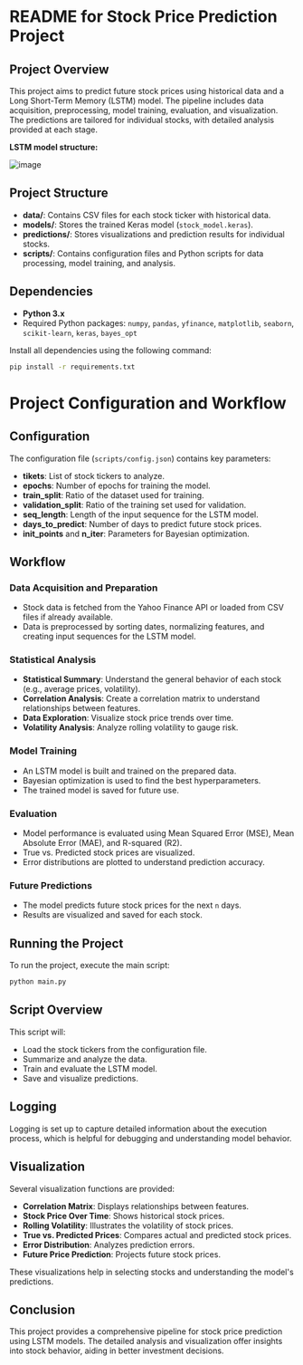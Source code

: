 
# README for Stock Price Prediction Project

## Project Overview

This project aims to predict future stock prices using historical data and a Long Short-Term Memory (LSTM) model. The pipeline includes data acquisition, preprocessing, model training, evaluation, and visualization. The predictions are tailored for individual stocks, with detailed analysis provided at each stage.

**LSTM model structure:**

![image](https://github.com/user-attachments/assets/321bac04-d100-4313-b39c-09f4da481cda)
## Project Structure

- **data/**: Contains CSV files for each stock ticker with historical data.
- **models/**: Stores the trained Keras model (`stock_model.keras`).
- **predictions/**: Stores visualizations and prediction results for individual stocks.
- **scripts/**: Contains configuration files and Python scripts for data processing, model training, and analysis.

## Dependencies

- **Python 3.x**
- Required Python packages: `numpy`, `pandas`, `yfinance`, `matplotlib`, `seaborn`, `scikit-learn`, `keras`, `bayes_opt`

Install all dependencies using the following command:

```bash
pip install -r requirements.txt
```

# Project Configuration and Workflow

## Configuration

The configuration file (`scripts/config.json`) contains key parameters:

- **tikets**: List of stock tickers to analyze.
- **epochs**: Number of epochs for training the model.
- **train_split**: Ratio of the dataset used for training.
- **validation_split**: Ratio of the training set used for validation.
- **seq_length**: Length of the input sequence for the LSTM model.
- **days_to_predict**: Number of days to predict future stock prices.
- **init_points** and **n_iter**: Parameters for Bayesian optimization.

## Workflow

### Data Acquisition and Preparation

- Stock data is fetched from the Yahoo Finance API or loaded from CSV files if already available.
- Data is preprocessed by sorting dates, normalizing features, and creating input sequences for the LSTM model.

### Statistical Analysis

- **Statistical Summary**: Understand the general behavior of each stock (e.g., average prices, volatility).
- **Correlation Analysis**: Create a correlation matrix to understand relationships between features.
- **Data Exploration**: Visualize stock price trends over time.
- **Volatility Analysis**: Analyze rolling volatility to gauge risk.

### Model Training

- An LSTM model is built and trained on the prepared data.
- Bayesian optimization is used to find the best hyperparameters.
- The trained model is saved for future use.

### Evaluation

- Model performance is evaluated using Mean Squared Error (MSE), Mean Absolute Error (MAE), and R-squared (R2).
- True vs. Predicted stock prices are visualized.
- Error distributions are plotted to understand prediction accuracy.

### Future Predictions

- The model predicts future stock prices for the next `n` days.
- Results are visualized and saved for each stock.

## Running the Project

To run the project, execute the main script:

```bash
python main.py
```

## Script Overview

This script will:

- Load the stock tickers from the configuration file.
- Summarize and analyze the data.
- Train and evaluate the LSTM model.
- Save and visualize predictions.

## Logging

Logging is set up to capture detailed information about the execution process, which is helpful for debugging and understanding model behavior.

## Visualization

Several visualization functions are provided:

- **Correlation Matrix**: Displays relationships between features.
- **Stock Price Over Time**: Shows historical stock prices.
- **Rolling Volatility**: Illustrates the volatility of stock prices.
- **True vs. Predicted Prices**: Compares actual and predicted stock prices.
- **Error Distribution**: Analyzes prediction errors.
- **Future Price Prediction**: Projects future stock prices.

These visualizations help in selecting stocks and understanding the model's predictions.

## Conclusion

This project provides a comprehensive pipeline for stock price prediction using LSTM models. The detailed analysis and visualization offer insights into stock behavior, aiding in better investment decisions.
